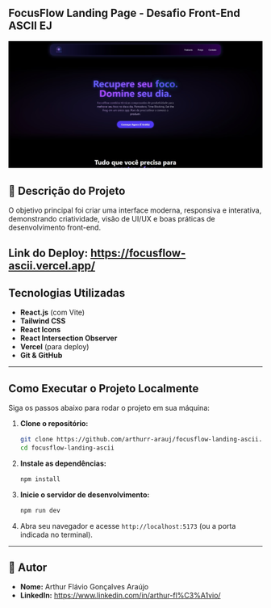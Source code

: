 ## FocusFlow Landing Page - Desafio Front-End ASCII EJ

![FocusFlow Screenshot](https://github.com/arthurr-arauj/focusflow-landing-ascii/blob/main/public/Print%20site.jpg) 

## 📝 Descrição do Projeto


O objetivo principal foi criar uma interface moderna, responsiva e interativa, demonstrando criatividade, visão de UI/UX e boas práticas de desenvolvimento front-end.

**Link do Deploy:** https://focusflow-ascii.vercel.app/ 
---

## Tecnologias Utilizadas

* **React.js** (com Vite)
* **Tailwind CSS**
* **React Icons**
* **React Intersection Observer** 
* **Vercel** (para deploy)
* **Git & GitHub** 

---

## Como Executar o Projeto Localmente

Siga os passos abaixo para rodar o projeto em sua máquina:

1.  **Clone o repositório:**
    ```bash
    git clone https://github.com/arthurr-arauj/focusflow-landing-ascii.git
    cd focusflow-landing-ascii 
    ```
2.  **Instale as dependências:**
    ```bash
    npm install
    ```
3.  **Inicie o servidor de desenvolvimento:**
    ```bash
    npm run dev
    ```
4.  Abra seu navegador e acesse `http://localhost:5173` (ou a porta indicada no terminal).

---

## 👤 Autor

* **Nome:** Arthur Flávio Gonçalves Araújo
* **LinkedIn:** https://www.linkedin.com/in/arthur-fl%C3%A1vio/
